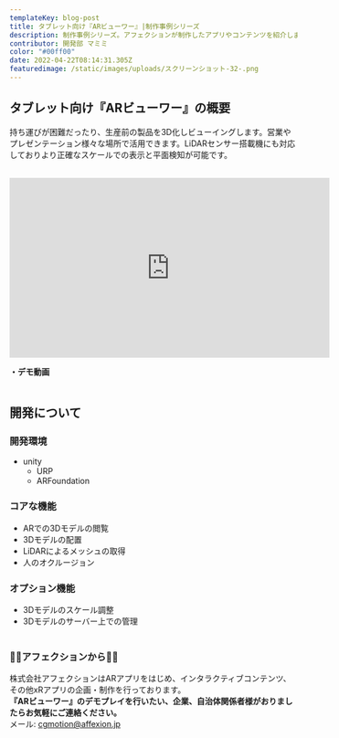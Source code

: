 ```yaml
---
templateKey: blog-post
title: タブレット向け『ARビューワー』|制作事例シリーズ
description: 制作事例シリーズ。アフェクションが制作したアプリやコンテンツを紹介します。今回はタブレット向け『ARビューワー』です。
contributor: 開発部 マミミ
color: "#00ff00"
date: 2022-04-22T08:14:31.305Z
featuredimage: /static/images/uploads/スクリーンショット-32-.png
---
```

## タブレット向け『ARビューワー』の概要<br>
持ち運びが困難だったり、生産前の製品を3D化しビューイングします。営業やプレゼンテーション様々な場所で活用できます。LiDARセンサー搭載機にも対応しておりより正確なスケールでの表示と平面検知が可能です。<br><br>
<iframe width="560" height="315" src="https://www.youtube.com/embed/HogCnyZOsoI" title="YouTube video player" frameborder="0" allow="accelerometer; autoplay; clipboard-write; encrypted-media; gyroscope; picture-in-picture" allowfullscreen></iframe>

**・デモ動画**<br><br>
## 開発について<br>
### 開発環境<br>
- unity
  - URP
  - ARFoundation<br>
### コアな機能
- ARでの3Dモデルの閲覧
- 3Dモデルの配置
- LiDARによるメッシュの取得
- 人のオクルージョン
### オプション機能
- 3Dモデルのスケール調整
- 3Dモデルのサーバー上での管理
<br><br>
### 👾👾アフェクションから👾👾<br>
株式会社アフェクションはARアプリをはじめ、インタラクティブコンテンツ、その他xRアプリの企画・制作を行っております。<br>**『ARビューワー』のデモプレイを行いたい、企業、自治体関係者様がおりましたらお気軽にご連絡ください。**<br>メール: cgmotion@affexion.jp